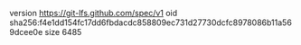 version https://git-lfs.github.com/spec/v1
oid sha256:f4e1dd154fc17dd6fbdacdc858809ec731d27730dcfc8978086b11a569dcee0e
size 6485
